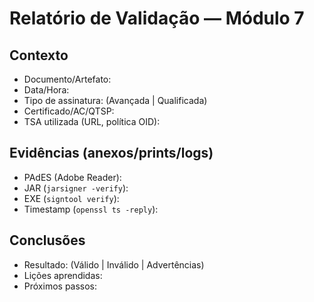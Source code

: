 # Relatório de Validação — Módulo 7

## Contexto
- Documento/Artefato: 
- Data/Hora:
- Tipo de assinatura: (Avançada | Qualificada)
- Certificado/AC/QTSP:
- TSA utilizada (URL, política OID):

## Evidências (anexos/prints/logs)
- PAdES (Adobe Reader): 
- JAR (`jarsigner -verify`): 
- EXE (`signtool verify`): 
- Timestamp (`openssl ts -reply`): 

## Conclusões
- Resultado: (Válido | Inválido | Advertências)
- Lições aprendidas:
- Próximos passos: